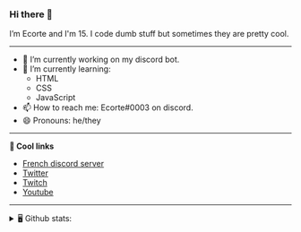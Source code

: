 ### Hi there 👋
I’m Ecorte and I'm 15.
I code dumb stuff but sometimes they are pretty cool.

-------

- 🔭 I’m currently working on my discord bot.
- 🌱 I’m currently learning:
     - HTML
     - CSS
     - JavaScript
- 📫 How to reach me: Ecorte#0003 on discord.
- 😄 Pronouns: he/they

-------

**🔗 Cool links**

- [French discord server](https://discord.gg/8bpy2PC)
- [Twitter](https://twitter.com/Ecorteyt)
- [Twitch](https://www.twitch.tv/ecorte)
- [Youtube](https://www.youtube.com/channel/UCOLeHMtMSE4w6jpFGh1AAdA)

-------
<details>
<summary> 🖥️ Github stats: </summary>
<br>
     
<!--START_SECTION:waka-->
**🐱 My Github Data** 

> 🏆 296 Contributions in the Year 2021
 > 
> 📦 366 Bytes Used in Github's Storage 
 > 
> 🚫 Not Opted to Hire
 > 
> 📜 3 Public Repositories 
 > 
> 🔑 3 Private Repositories  
 > 
**I'm a Night 🦉** 

```text
🌞 Morning    1 commits      ██░░░░░░░░░░░░░░░░░░░░░░░   9.09% 
🌆 Daytime    1 commits      ██░░░░░░░░░░░░░░░░░░░░░░░   9.09% 
🌃 Evening    9 commits      ████████████████████░░░░░   81.82% 
🌙 Night      0 commits      ░░░░░░░░░░░░░░░░░░░░░░░░░   0.0%

```
📅 **I'm Most Productive on Saturday** 

```text
Monday       0 commits      ░░░░░░░░░░░░░░░░░░░░░░░░░   0.0% 
Tuesday      0 commits      ░░░░░░░░░░░░░░░░░░░░░░░░░   0.0% 
Wednesday    0 commits      ░░░░░░░░░░░░░░░░░░░░░░░░░   0.0% 
Thursday     0 commits      ░░░░░░░░░░░░░░░░░░░░░░░░░   0.0% 
Friday       0 commits      ░░░░░░░░░░░░░░░░░░░░░░░░░   0.0% 
Saturday     9 commits      ████████████████████░░░░░   81.82% 
Sunday       2 commits      ████░░░░░░░░░░░░░░░░░░░░░   18.18%

```


📊 **This Week I Spent My Time On** 

```text
⌚︎ Time Zone: America/Toronto

💬 Programming Languages: 
Python                   55 mins             ██████████░░░░░░░░░░░░░░░   43.12% 
HTML                     30 mins             ██████░░░░░░░░░░░░░░░░░░░   23.67% 
JavaScript               23 mins             ████░░░░░░░░░░░░░░░░░░░░░   18.33% 
CSS                      8 mins              █░░░░░░░░░░░░░░░░░░░░░░░░   6.84% 
SCSS                     4 mins              █░░░░░░░░░░░░░░░░░░░░░░░░   3.7%

🔥 Editors: 
Atom                     1 hr 30 mins        █████████████████░░░░░░░░   69.93% 
VS Code                  38 mins             ███████░░░░░░░░░░░░░░░░░░   30.07%

🐱‍💻 Projects: 
ecorte.github.io         58 mins             ███████████░░░░░░░░░░░░░░   45.3% 
sleepymaid               54 mins             ██████████░░░░░░░░░░░░░░░   42.4% 
ecortegithubio           14 mins             ███░░░░░░░░░░░░░░░░░░░░░░   11.58% 
discordslash             0 secs              ░░░░░░░░░░░░░░░░░░░░░░░░░   0.72%

💻 Operating System: 
Windows                  2 hrs 8 mins        █████████████████████████   100.0%

```

**I Mostly Code in JavaScript** 

```text
JavaScript               3 repos             ████████████░░░░░░░░░░░░░   50.0% 
Java                     1 repo              ████░░░░░░░░░░░░░░░░░░░░░   16.67% 
Python                   1 repo              ████░░░░░░░░░░░░░░░░░░░░░   16.67% 
HTML                     1 repo              ████░░░░░░░░░░░░░░░░░░░░░   16.67%

```


**Timeline**

![Chart not found](https://raw.githubusercontent.com/Ecorte/Ecorte/main/charts/bar_graph.png) 


<!--END_SECTION:waka-->

![Github stats](https://github-readme-stats.vercel.app/api?username=Ecorte&theme=dark&count_private=true)

</details>
